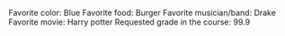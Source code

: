 Favorite color: Blue
Favorite food: Burger
Favorite musician/band: Drake
Favorite movie: Harry potter
Requested grade in the course: 99.9
